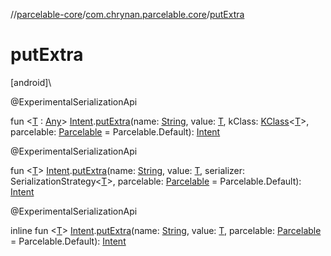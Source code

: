 //[parcelable-core](../../index.md)/[com.chrynan.parcelable.core](index.md)/[putExtra](put-extra.md)

# putExtra

[android]\

@ExperimentalSerializationApi

fun &lt;[T](put-extra.md) : [Any](https://kotlinlang.org/api/latest/jvm/stdlib/kotlin/-any/index.html)&gt; [Intent](https://developer.android.com/reference/kotlin/android/content/Intent.html).[putExtra](put-extra.md)(name: [String](https://kotlinlang.org/api/latest/jvm/stdlib/kotlin/-string/index.html), value: [T](put-extra.md), kClass: [KClass](https://kotlinlang.org/api/latest/jvm/stdlib/kotlin.reflect/-k-class/index.html)&lt;[T](put-extra.md)&gt;, parcelable: [Parcelable](-parcelable/index.md#1131268509%2FExtensions%2F-1462739831) = Parcelable.Default): [Intent](https://developer.android.com/reference/kotlin/android/content/Intent.html)

@ExperimentalSerializationApi

fun &lt;[T](put-extra.md)&gt; [Intent](https://developer.android.com/reference/kotlin/android/content/Intent.html).[putExtra](put-extra.md)(name: [String](https://kotlinlang.org/api/latest/jvm/stdlib/kotlin/-string/index.html), value: [T](put-extra.md), serializer: SerializationStrategy&lt;[T](put-extra.md)&gt;, parcelable: [Parcelable](-parcelable/index.md#1131268509%2FExtensions%2F-1462739831) = Parcelable.Default): [Intent](https://developer.android.com/reference/kotlin/android/content/Intent.html)

@ExperimentalSerializationApi

inline fun &lt;[T](put-extra.md)&gt; [Intent](https://developer.android.com/reference/kotlin/android/content/Intent.html).[putExtra](put-extra.md)(name: [String](https://kotlinlang.org/api/latest/jvm/stdlib/kotlin/-string/index.html), value: [T](put-extra.md), parcelable: [Parcelable](-parcelable/index.md#1131268509%2FExtensions%2F-1462739831) = Parcelable.Default): [Intent](https://developer.android.com/reference/kotlin/android/content/Intent.html)
